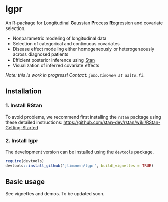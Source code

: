 # lgpr
An R-package for **L**ongitudinal **G**aussian **P**rocess **R**egression and covariate selection.

* Nonparametric modeling of longitudinal data
* Selection of categorical and continuous covariates
* Disease effect modeling either homogeneously or heterogeneously across diagnosed patients
* Efficient posterior inference using [Stan](https://mc-stan.org/)
* Visualization of inferred covariate effects

*Note: this is work in progress! Contact: `juho.timonen at aalto.fi`*.

## Installation


### 1. Install RStan
To avoid problems, we recommend first installing the `rstan` package using these detailed instructions:
https://github.com/stan-dev/rstan/wiki/RStan-Getting-Started

### 2. Install lgpr
The development version can be installed using the `devtools` package.
~~~r
require(devtools)
devtools::install_github('jtimonen/lgpr', build_vignettes = TRUE)
~~~

## Basic usage
See vignettes and demos. To be updated soon.
